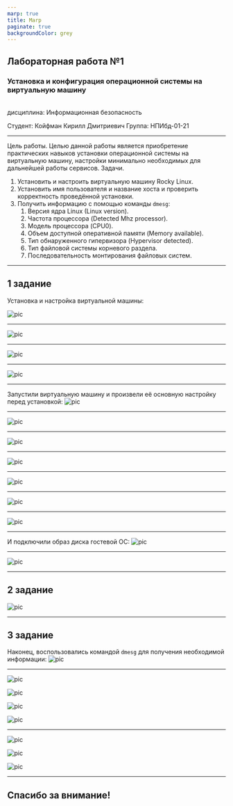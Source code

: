 ```yaml
---
marp: true
title: Marp
paginate: true
backgroundColor: grey
---
```


## Лабораторная работа №1
### Установка и конфигурация операционной системы на виртуальную машину
<br/>
дисциплина:  Информационная безопасность

Студент: Койфман Кирилл Дмитриевич
Группа: НПИбд-01-21

---

Цель работы.
Целью данной работы является приобретение практических навыков установки операционной системы на виртуальную машину, настройки минимально необходимых для дальнейшей работы сервисов.
Задачи.
1. Установить и настроить виртуальную машину Rocky Linux. 
2. Установить имя пользователя и название хоста и проверить корректность проведённой установки.
3. Получить информацию с помощью команды `dmesg`:
    1. Версия ядра Linux (Linux version).
    2. Частота процессора (Detected Mhz processor).
    3. Модель процессора (CPU0).
    4. Объем доступной оперативной памяти (Memory available).
    5. Тип обнаруженного гипервизора (Hypervisor detected).  
    6. Тип файловой системы корневого раздела.
    7. Последовательность монтирования файловых систем.
---
## 1 задание
Установка и настройка виртуальной машины:

![pic](https://raw.githubusercontent.com/KirillKoifman/study_2024-2025_infosec/master/labs/lab1/Screenshots/1/Screenshot_2.png)

---
![pic](https://raw.githubusercontent.com/KirillKoifman/study_2024-2025_infosec/master/labs/lab1/Screenshots/1/Screenshot_5.png)

---
![pic](https://raw.githubusercontent.com/KirillKoifman/study_2024-2025_infosec/master/labs/lab1/Screenshots/1/Screenshot_7.png)

---
![pic](https://raw.githubusercontent.com/KirillKoifman/study_2024-2025_infosec/master/labs/lab1/Screenshots/1/Screenshot_8.png)

---
Запустили виртуальную машину и произвели её основную настройку перед установкой:
![pic](https://raw.githubusercontent.com/KirillKoifman/study_2024-2025_infosec/master/labs/lab1/Screenshots/1/Screenshot_11.png)

---
![pic](https://raw.githubusercontent.com/KirillKoifman/study_2024-2025_infosec/master/labs/lab1/Screenshots/1/Screenshot_12.png)

---
![pic](https://raw.githubusercontent.com/KirillKoifman/study_2024-2025_infosec/master/labs/lab1/Screenshots/1/Screenshot_13.png)

---
![pic](https://raw.githubusercontent.com/KirillKoifman/study_2024-2025_infosec/master/labs/lab1/Screenshots/1/Screenshot_14.png)

---
![pic](https://raw.githubusercontent.com/KirillKoifman/study_2024-2025_infosec/master/labs/lab1/Screenshots/1/Screenshot_15.png)

---
![pic](https://raw.githubusercontent.com/KirillKoifman/study_2024-2025_infosec/master/labs/lab1/Screenshots/1/Screenshot_17.png)

---
![pic](https://raw.githubusercontent.com/KirillKoifman/study_2024-2025_infosec/master/labs/lab1/Screenshots/1/Screenshot_18.png)

---
И подключили образ диска гостевой ОС:
![pic](https://raw.githubusercontent.com/KirillKoifman/study_2024-2025_infosec/master/labs/lab1/Screenshots/1/Screenshot_19.png)

---
![pic](https://raw.githubusercontent.com/KirillKoifman/study_2024-2025_infosec/master/labs/lab1/Screenshots/1/Screenshot_20.png)

---
## 2 задание
![pic](https://raw.githubusercontent.com/KirillKoifman/study_2024-2025_infosec/master/labs/lab1/Screenshots/2/Screenshot_1.png)

---
## 3 задание
Наконец, воспользовались командой `dmesg` для получения необходимой информации:
![pic](https://raw.githubusercontent.com/KirillKoifman/study_2024-2025_infosec/master/labs/lab1/Screenshots/3/Screenshot_1.png)

---
![pic](https://raw.githubusercontent.com/KirillKoifman/study_2024-2025_infosec/master/labs/lab1/Screenshots/3/Screenshot_2.png)

![pic](https://raw.githubusercontent.com/KirillKoifman/study_2024-2025_infosec/master/labs/lab1/Screenshots/3/Screenshot_3.png)

![pic](https://raw.githubusercontent.com/KirillKoifman/study_2024-2025_infosec/master/labs/lab1/Screenshots/3/Screenshot_4.png)

![pic](https://raw.githubusercontent.com/KirillKoifman/study_2024-2025_infosec/master/labs/lab1/Screenshots/3/Screenshot_5.png)

---
![pic](https://raw.githubusercontent.com/KirillKoifman/study_2024-2025_infosec/master/labs/lab1/Screenshots/3/Screenshot_6.png)

![pic](https://raw.githubusercontent.com/KirillKoifman/study_2024-2025_infosec/master/labs/lab1/Screenshots/3/Screenshot_7.png)

![pic](https://raw.githubusercontent.com/KirillKoifman/study_2024-2025_infosec/master/labs/lab1/Screenshots/3/Screenshot_8.png)

---
## Спасибо за внимание!
